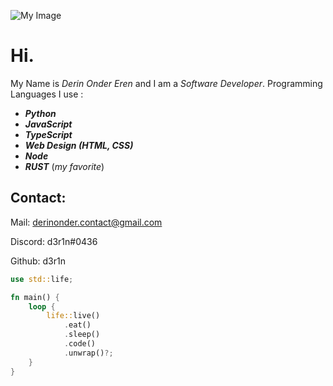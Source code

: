 ![My Image](https://i.ibb.co/P49M3xb/Frame-1-Background-1.png)

# **Hi.**

My Name is *Derin Onder Eren* and I am a *Software Developer*.
Programming Languages I use :

 - ***Python*** 
 - ***JavaScript***
 - ***TypeScript***
 -  ***Web Design (HTML, CSS)***
 -  ***Node***
 - ***RUST*** (*my favorite*)



##  **Contact**:
Mail: derinonder.contact@gmail.com

Discord: d3r1n#0436

Github: d3r1n

```rust
use std::life;

fn main() {
	loop {
		life::live()
			.eat()
			.sleep()
			.code()
			.unwrap()?;
	}
}
```
